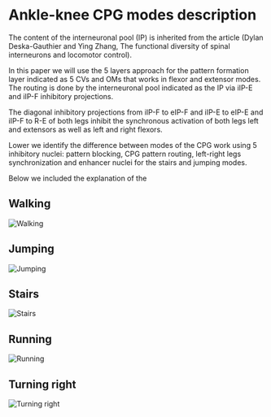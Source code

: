 # Ankle-knee CPG modes description

The content of the interneuronal pool (IP) is inherited from the article (Dylan Deska-Gauthier and Ying Zhang, The functional diversity of spinal interneurons and locomotor control).

In this paper we will use the 5 layers approach for the pattern formation layer indicated as 5 CVs and OMs that works in flexor and extensor modes. The routing is done by the interneuronal pool indicated as the IP via iIP-E and iIP-F inhibitory projections. 

The diagonal inhibitory projections from iIP-F to eIP-F and iIP-E to eIP-E and iIP-F to R-E of both legs inhibit the synchronous activation of both legs left and extensors as well as left and right flexors. 

Lower we identify the difference between modes of the CPG work using 5 inhibitory nuclei: pattern blocking, CPG pattern routing, left-right legs synchronization and enhancer nuclei for the stairs and jumping modes.

Below we included the explanation of the 

## Walking 

![Walking](diagram/cpg_AH_FE_combined-Walking_8_muscles.png)


## Jumping 

![Jumping](diagram/cpg_AH_FE_combined-Jumping_8_muscles.png)

## Stairs

![Stairs](diagram/cpg_AH_FE_combined-Stairs_8_muscles.png)

## Running

![Running](diagram/cpg_AH_FE_combined-Running_8_muscles.png)

## Turning right

![Turning right](diagram/cpg_AH_FE_combined-Turning_right_8_muscles.png)

